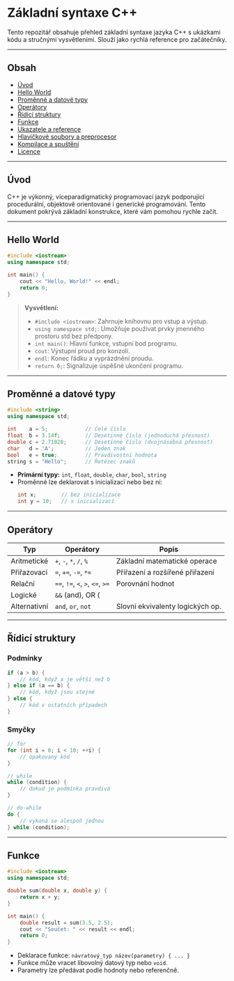 # Základní syntaxe C++

Tento repozitář obsahuje přehled základní syntaxe jazyka C++ s ukázkami kódu a stručnými vysvětleními. Slouží jako rychlá reference pro začátečníky.

---

## Obsah

- [Úvod](#úvod)
- [Hello World](#hello-world)
- [Proměnné a datové typy](#proměnné-a-datové-typy)
- [Operátory](#operátory)
- [Řídicí struktury](#řídicí-struktury)
- [Funkce](#funkce)
- [Ukazatele a reference](#ukazatele-a-reference)
- [Hlavičkové soubory a preprocesor](#hlavičkové-soubory-a-preprocesor)
- [Kompilace a spuštění](#kompilace-a-spuštění)
- [Licence](#licence)

---

## Úvod

C++ je výkonný, víceparadigmatický programovací jazyk podporující procedurální, objektově orientované i generické programování. Tento dokument pokrývá základní konstrukce, které vám pomohou rychle začít.

---

## Hello World

```cpp
#include <iostream>
using namespace std;

int main() {
    cout << "Hello, World!" << endl;
    return 0;
}
```

> **Vysvětlení:**
> - `#include <iostream>`: Zahrnuje knihovnu pro vstup a výstup.
> - `using namespace std;`: Umožňuje používat prvky jmenného prostoru std bez předpony.
> - `int main()`: Hlavní funkce, vstupní bod programu.
> - `cout`: Výstupní proud pro konzoli.
> - `endl`: Konec řádku a vyprázdnění proudu.
> - `return 0;`: Signalizuje úspěšné ukončení programu.

---

## Proměnné a datové typy

```cpp
#include <string>
using namespace std;

int    a = 5;            // Celé číslo
float  b = 3.14f;        // Desetinné číslo (jednoduchá přesnost)
double c = 2.71828;      // Desetinné číslo (dvojnásobná přesnost)
char   d = 'A';          // Jeden znak
bool   e = true;         // Pravdivostní hodnota
string s = "Hello";      // Řetězec znaků
```

- **Primární typy:** `int`, `float`, `double`, `char`, `bool`, `string`
- Proměnné lze deklarovat s inicializací nebo bez ní:
  ```cpp
  int x;        // bez inicializace
  int y = 10;   // s inicializací
  ```

---

## Operátory

| Typ           | Operátory                                | Popis                              |
| ------------- | ---------------------------------------- | ---------------------------------- |
| Aritmetické   | `+`, `-`, `*`, `/`, `%`                  | Základní matematické operace       |
| Přiřazovací   | `=`, `+=`, `-=`, `*=`                    | Přiřazení a rozšířené přiřazení    |
| Relační       | `==`, `!=`, `<`, `>`, `<=`, `>=`         | Porovnání hodnot                   |
| Logické       | `&&` (and), OR (||), `!` (not)           | Logické operace                    |
| Alternativní  | `and`, `or`, `not`                       | Slovní ekvivalenty logických op.   |

---

## Řídicí struktury

### Podmínky

```cpp
if (a > b) {
    // kód, když a je větší než b
} else if (a == b) {
    // kód, když jsou stejné
} else {
    // kód v ostatních případech
}
```

### Smyčky

```cpp
// for
for (int i = 0; i < 10; ++i) {
    // opakovaný kód
}

// while
while (condition) {
    // dokud je podmínka pravdivá
}

// do-while
do {
    // vykoná se alespoň jednou
} while (condition);
```

---

## Funkce

```cpp
#include <iostream>
using namespace std;

double sum(double x, double y) {
    return x + y;
}

int main() {
    double result = sum(3.5, 2.5);
    cout << "Součet: " << result << endl;
    return 0;
}
```

- Deklarace funkce: `návratový_typ název(parametry) { ... }`
- Funkce může vracet libovolný datový typ nebo `void`.
- Parametry lze předávat podle hodnoty nebo referenčně.


